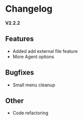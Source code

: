 # Changelog

**V2.2.2** 

## Features
* Added add external file feature
* More Agent options

## Bugfixes
* Small menu cleanup

## Other
* Code refactoring


